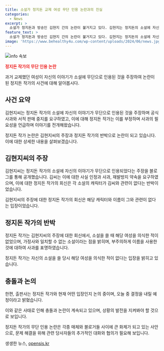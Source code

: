 ```yaml
---
title: 소설가 정지돈 교제 여성 무단 인용 논란과의 진실
categories:
  - News
excerpt: >
  소설가 정지돈과 방송인 김현지 간의 논란이 불거지고 있다. 김현지는 정지돈의 소설에 자신의 경험과 이야기가 무단 인용되어 사과와 책 회수를 요구했고, 정작가는 이를 거부하며 해당 이야기는 허구라고 주장했다. 김씨는 정 작가에게 사실 인정과 재발방지를 요청하였으나 정 작가는 법률자문 결과 사과할 일이 없다고 밝히며 논란이 계속되고 있다. 현재 출판사는 상황을 논의 중이며 정작가는 해당 작품을 쓸 때 김씨를 의식한 적이 없다며 사과는 하겠다고 밝혔다.
feature_text: >
  소설가 정지돈과 방송인 김현지 간의 논란이 불거지고 있다. 김현지는 정지돈의 소설에 자신의 경험과 이야기가 무단 인용되어 사과와 책 회수를 요구했고, 정작가는 이를 거부하며 해당 이야기는 허구라고 주장했다. 김씨는 정 작가에게 사실 인정과 재발방지를 요청하였으나 정 작가는 법률자문 결과 사과할 일이 없다고 밝히며 논란이 계속되고 있다. 현재 출판사는 상황을 논의 중이며 정작가는 해당 작품을 쓸 때 김씨를 의식한 적이 없다며 사과는 하겠다고 밝혔다.
image: 'https://www.behealthy4u.com/wp-content/uploads/2024/06/news.jpg'
---
```


<p><img src="https://www.behealthy4u.com/wp-content/uploads/2024/06/news.jpg" alt="info 속보" /></p>

<p><b><span style="color: #ee2323;">정지돈 작가의 무단 인용 논란</span></b></p>

<p>과거 교제했던 여성이 자신의 이야기가 소설에 무단으로 인용된 것을 주장하여 논란이 된 정지돈 작가의 사건에 대해 알아봅시다. </p>

<h2 data-ke-size="size26">사건 요약</h2>

<p>김현지씨는 정지돈 작가의 소설에 자신의 이야기가 무단으로 인용된 것을 주장하며 공식 사과와 서적 판매 중지를 요구하였고, 이에 대해 정지돈 작가는 이를 부정하며 사과의 필요성을 언급하며 이야기를 전개해왔습니다.</p>

<p data-ke-size="size16">정지돈 작가 논란은 김현지씨의 주장과 정지돈 작가의 반박으로 논란이 되고 있습니다. 이에 대한 상세한 내용을 살펴보겠습니다.</p>

<h2 data-ke-size="size26">김현지씨의 주장</h2>

<p>김현지씨는 정지돈 작가의 소설에 자신의 이야기가 무단으로 인용되었다는 주장을 블로그를 통해 공개했습니다. 김씨는 이에 대한 사실 인정과 사과, 재발방지 약속을 요구하였으며, 이에 대한 정지돈 작가의 회신은 각 소설의 캐릭터가 김씨와 관련이 없다는 반박이었습니다.</p>

<p data-ke-size="size16">김현지씨의 주장에 대한 정지돈 작가의 회신은 해당 캐릭터와 이름이 그와 관련이 없다는 입장이었습니다.</p>

<h2 data-ke-size="size26">정지돈 작가의 반박</h2>

<p>정지돈 작가는 김현지씨의 주장에 대한 회신에서, 소설을 쓸 때 해당 여성을 의식한 적이 없었으며, 가정사와 일치할 수 없는 소설이라는 점을 밝히며, 부주의하게 이름을 사용한 것에 대하여 사과를 표명하였습니다.</p>

<p data-ke-size="size16">정지돈 작가는 자신의 소설을 쓸 당시 해당 여성을 의식한 적이 없다는 입장을 밝히고 있습니다.</p>

<h2 data-ke-size="size26">충돌과 논의</h2>

<p>한편, 출판사는 정지돈 작가와 현재 어떤 입장인지 논의 중이며, 오늘 중 결정을 내릴 예정이라고 밝혔습니다.</p>

<p data-ke-size="size16">이와 같은 사태로 인해 충돌과 논란이 계속되고 있으며, 상황의 발전을 지켜봐야 할 것으로 보입니다.</p>

<p>정지돈 작가의 무단 인용 논란은 각종 매체와 블로거들 사이에 큰 화제가 되고 있는 사안으로, 문제 해결을 위해 관련 당사자들의 추가적인 대화와 협의가 필요해 보입니다.</p>
생생한 뉴스, <a href="https://opensis.kr" rel="dofollow">opensis.kr</a>


